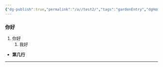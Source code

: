 ```yaml
---
{"dg-publish":true,"permalink":"/a//test2/","tags":"gardenEntry","dgHomeLink":true,"dgPassFrontmatter":false}
---
```


### 你好
1. 你好
	1. 我好
- **第几行**
- ---
